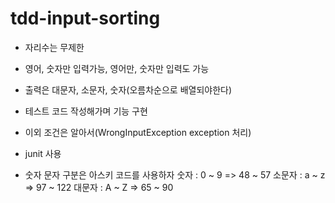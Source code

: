 # tdd-input-sorting

- 자리수는 무제한
- 영어, 숫자만 입력가능, 영어만, 숫자만 입력도 가능
- 출력은 대문자, 소문자, 숫자(오름차순으로 배열되야한다)
- 테스트 코드 작성해가며 기능 구현
- 이외 조건은 알아서(WrongInputException exception 처리)
- junit 사용

- 숫자 문자 구분은 아스키 코드를 사용하자
숫자 : 0 ~ 9 => 48 ~ 57
소문자 : a ~ z => 97 ~ 122
대문자 : A ~ Z => 65 ~ 90
